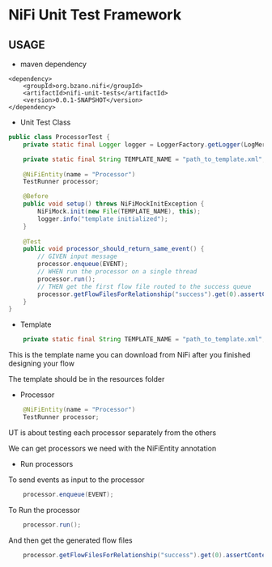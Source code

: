 # NiFi Unit Test Framework

## USAGE
- maven dependency

``` maven
<dependency>
	<groupId>org.bzano.nifi</groupId>
	<artifactId>nifi-unit-tests</artifactId>
	<version>0.0.1-SNAPSHOT</version>
</dependency>
```

- Unit Test Class

``` java
public class ProcessorTest {
	private static final Logger logger = LoggerFactory.getLogger(LogMergeRecordTest.class);

	private static final String TEMPLATE_NAME = "path_to_template.xml";
	
	@NiFiEntity(name = "Processor")
	TestRunner processor;

	@Before
	public void setup() throws NiFiMockInitException {
		NiFiMock.init(new File(TEMPLATE_NAME), this);
		logger.info("template initialized");
	}
	
	@Test
	public void processor_should_return_same_event() {
		// GIVEN input message
		processor.enqueue(EVENT);
		// WHEN run the processor on a single thread
		processor.run();
		// THEN get the first flow file routed to the success queue
		processor.getFlowFilesForRelationship("success").get(0).assertContentEquals(EVENT);
	}
}
```
- Template

``` java
	private static final String TEMPLATE_NAME = "path_to_template.xml";
```
This is the template name you can download from NiFi after you finished designing your flow

The template should be in the resources folder

- Processor

```java
	@NiFiEntity(name = "Processor")
	TestRunner processor;
```

UT is about testing each processor separately from the others

We can get processors we need with the NiFiEntity annotation

- Run processors

To send events as input to the processor

```java
	processor.enqueue(EVENT);
```
To Run the processor 

```java
	processor.run();
```
And then get the generated flow files

```java
	processor.getFlowFilesForRelationship("success").get(0).assertContentEquals(EVENT);
```
